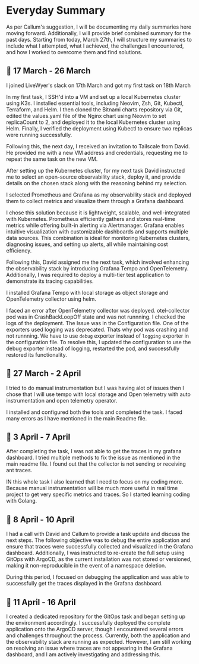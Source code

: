 # Everyday Summary

As per Callum's suggestion, I will be documenting my daily summaries here moving forward. Additionally, I will provide brief combined summary for the past days. Starting from today, March 27th, I will structure my summaries to include what I attempted, what I achieved, the challenges I encountered, and how I worked to overcome them and find solutions.

## :date: 17 March - 26 March

I joined LiveWyer's slack on 17th March and got my first task on 18th March

In my first task, I SSH'd into a VM and set up a local Kubernetes cluster using K3s. I installed essential tools, including Neovim, Zsh, Git, Kubectl, Terraform, and Helm. I then cloned the Bitnami charts repository via Git, edited the values.yaml file of the Nginx chart using Neovim to set replicaCount to 2, and deployed it to the local Kubernetes cluster using Helm. Finally, I verified the deployment using Kubectl to ensure two replicas were running successfully. 

Following this, the next day, I received an invitation to Tailscale from David. He provided me with a new VM address and credentials, requesting me to repeat the same task on the new VM.

After setting up the Kubernetes cluster, for my next task David instructed me to select an open-source observability stack, deploy it, and provide details on the chosen stack along with the reasoning behind my selection.

I selected Prometheus and Grafana as my observability stack and deployed them to collect metrics and visualize them through a Grafana dashboard.

I chose this solution because it is lightweight, scalable, and well-integrated with Kubernetes. Prometheus efficiently gathers and stores real-time metrics while offering built-in alerting via Alertmanager. Grafana enables intuitive visualization with customizable dashboards and supports multiple data sources. This combination is ideal for monitoring Kubernetes clusters, diagnosing issues, and setting up alerts, all while maintaining cost efficiency.

Following this, David assigned me the next task, which involved enhancing the observability stack by introducing Grafana Tempo and OpenTelemetry. Additionally, I was required to deploy a multi-tier test application to demonstrate its tracing capabilities.

I installed Grafana Tempo with local storage as object storage and OpenTelemetry collector using helm. 

I faced an error after OpenTelemetry collector was deployed. otel-collector pod was in CrashBackLoopOff state and was not runnning. I checked the logs of the deployment. The Issue was in the Configuration file. One of the exporters used logging was deprecated. Thats why pod was crashing and not runnning. We have to use `debug` exporter instead of `logging` exporter in the configuration file. To resolve this, I updated the configuration to use the debug exporter instead of logging, restarted the pod, and successfully restored its functionality.


## :date: 27 March - 2 April

I tried to do manual instrumentation but I was having alot of issues then I chose that I will use tempo with local storage and Open telemetry with auto instrumentation and open telemetry operator.

I installed and configured both  the tools and completed the task. I faced many errors as I have mentioned in the main Readme file.

## :date: 3 April - 7 April

After completing the task, I was not able to get the traces in my grafana dashboard. I tried multiple methods to fix the issue as mentioned in the main readme file. I found out that the collector is not sending or receiving ant traces.

IN this whole task I also learned that I need to focus on my coding more. Because manual instrumentation will be much more useful in real time project to get very specific metrics and traces. So I started learning coding with Golang.

## :date: 8 April - 10 April

I had a call with David and Callum to provide a task update and discuss the next steps. The following objective was to debug the entire application and ensure that traces were successfully collected and visualized in the Grafana dashboard. Additionally, I was instructed to re-create the full setup using GitOps with ArgoCD, as the current installation was not stored or versioned, making it non-reproducible in the event of a namespace deletion.

During this period, I focused on debugging the application and was able to successfully get the traces displayed in the Grafana dashboard.

## :date: 11 April - 16 April
I created a dedicated repository for the GitOps task and began setting up the environment accordingly. I successfully deployed the complete application onto the ArgoCD server, though I encountered several errors and challenges throughout the process. Currently, both the application and the observability stack are running as expected. However, I am still working on resolving an issue where traces are not appearing in the Grafana dashboard, and I am actively investigating and addressing this.
